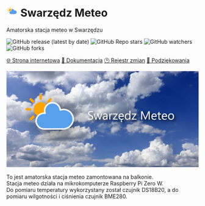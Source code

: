 # ![Icon](.github/img/icon30.png) Swarzędz Meteo

Amatorska stacja meteo w Swarzędzu

![GitHub release (latest by date)](https://img.shields.io/github/v/release/bartekl1/SwarzedzMeteo?style=flat-square)
![GitHub Repo stars](https://img.shields.io/github/stars/bartekl1/SwarzedzMeteo?style=flat-square)
![GitHub watchers](https://img.shields.io/github/watchers/bartekl1/SwarzedzMeteo?style=flat-square)
![GitHub forks](https://img.shields.io/github/forks/bartekl1/SwarzedzMeteo?style=flat-square)

[🌐 Strona internetowa](https://swarzedzmeteo.pythonanywhere.com/)
[📖 Dokumentacja](https://github.com/bartekl1/SwarzedzMeteo/wiki)
[🕑 Rejestr zmian](CHANGELOG_PL.md)
[🎁 Podziękowania](ACKNOWLEDGEMENTS_PL.md)

![Baner](.github/img/baner.png)

To jest amatorska stacja meteo zamontowana na balkonie. \
Stacja meteo działa na mikrokomputerze Raspberry Pi Zero W. \
Do pomiaru temperatury wykorzystany został czujnik DS18B20, a do pomiaru wilgotności i ciśnienia czujnik BME280.
